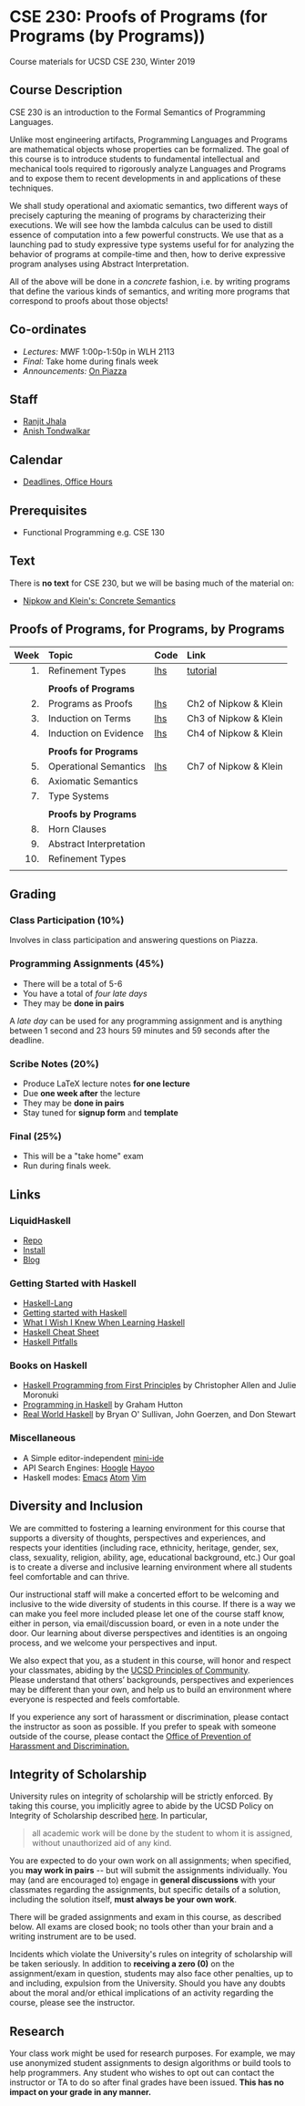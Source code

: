 # CSE 230: Proofs of Programs (for Programs (by Programs))

Course materials for UCSD CSE 230, Winter 2019

## Course Description

CSE 230 is an introduction to the Formal Semantics of Programming Languages.

Unlike most engineering artifacts, Programming Languages and Programs are
mathematical objects whose properties can be formalized. The goal of this
course is to introduce students to fundamental intellectual and mechanical
tools required to rigorously analyze Languages and Programs and to expose
them to recent developments in and applications of these techniques.

We shall study operational and axiomatic semantics, two different ways of
precisely capturing the meaning of programs by characterizing their executions.
We will see how the lambda calculus can be used to distill essence of
computation into a few powerful constructs. We use that as a launching pad to
study expressive type systems useful for for analyzing the behavior of programs
at compile-time and then, how to derive expressive program analyses using
Abstract Interpretation.

All of the above will be done in a *concrete* fashion, i.e. by writing programs
that define the various kinds of semantics, and writing  more programs that
correspond to proofs about those objects!

## Co-ordinates

- *Lectures:*          MWF 1:00p-1:50p in WLH 2113
- *Final:*             Take home during finals week
- *Announcements:*     [On Piazza](https://piazza.com/class/jqk23zupq7a62c)

## Staff

- [Ranjit Jhala](http://ranjitjhala.github.io)
- [Anish Tondwalkar](http://ani.sh/)

## Calendar

- [Deadlines, Office Hours](https://calendar.google.com/calendar?cid=ZW5nLnVjc2QuZWR1X292YWFsOWY4NWE0bTNqYXU2NWlmajNlOW4wQGdyb3VwLmNhbGVuZGFyLmdvb2dsZS5jb20)

## Prerequisites

- Functional Programming e.g. CSE 130

## Text

There is **no text** for CSE 230, but we will be basing much of the material on:

- [Nipkow and Klein's: Concrete Semantics](http://concrete-semantics.org/)

## Proofs of Programs, for Programs, by Programs

| Week | Topic                   | Code             | Link                                     |
|-----:|:------------------------|:-----------------|:-----------------------------------------|
| 1.   | Refinement Types        | [lhs](src/Week1) | [tutorial](https://liquid.kosmikus.org/) |
|      |                         |                  |                                          |
|      | **Proofs of Programs**  |                  |                                          |
| 2.   | Programs  as Proofs     | [lhs](src/Week2) | Ch2 of Nipkow & Klein                    |
| 3.   | Induction on Terms      | [lhs](src/Week3) | Ch3 of Nipkow & Klein		       |
| 4.   | Induction on Evidence   | [lhs](src/Week4) | Ch4 of Nipkow & Klein                    |
|      |                         |                  |                                          |
|      | **Proofs for Programs** |                  |                                          |
| 5.   | Operational Semantics   | [lhs](src/Week5) | Ch7 of Nipkow & Klein                    |
| 6.   | Axiomatic Semantics     |                  |                                          |
| 7.   | Type Systems            |                  |                                          |
|      |                         |                  |                                          |
|      | **Proofs by Programs**  |                  |                                          |
| 8.   | Horn Clauses            |                  |                                          |
| 9.   | Abstract Interpretation |                  |                                          |
| 10.  | Refinement Types        |                  |                                          |
|      |                         |                  |                                          |

## Grading

### Class Participation (10%)

Involves in class participation and answering questions on Piazza.

### Programming Assignments (45%)

- There will be a total of 5-6
- You have a total of *four late days* 
- They may be **done in pairs**

A *late day* can be used for any programming assignment and is
anything between 1 second and 23 hours 59 minutes and 59 seconds 
after the deadline.

### Scribe Notes (20%)

- Produce LaTeX lecture notes **for one lecture**
- Due **one week after** the lecture
- They may be **done in pairs**
- Stay tuned for **signup form** and **template** 

### Final (25%)

- This will be a "take home" exam
- Run during finals week.

## Links

### LiquidHaskell

- [Repo](https://github.com/ucsd-progsys/liquidhaskell)
- [Install](https://github.com/ucsd-progsys/liquidhaskell/blob/develop/INSTALL.md)
- [Blog](https://ucsd-progsys.github.io/liquidhaskell-blog/)

### Getting Started with Haskell

- [Haskell-Lang](http://haskell-lang.org)
- [Getting started with Haskell](https://haskell-lang.org/get-started)
- [What I Wish I Knew When Learning Haskell](http://dev.stephendiehl.com/hask/)
- [Haskell Cheat Sheet](http://cheatsheet.codeslower.com/CheatSheet.pdf)
- [Haskell Pitfalls](http://users.jyu.fi/~sapekiis/haskell-pitfalls/)

### Books on Haskell

- [Haskell Programming from First Principles](http://haskellbook.com) by Christopher Allen and Julie Moronuki
- [Programming in Haskell](http://www.cs.nott.ac.uk/~gmh/book.html) by Graham Hutton
- [Real World Haskell](http://www.realworldhaskell.org) by Bryan O' Sullivan, John Goerzen, and Don Stewart

### Miscellaneous

- A Simple editor-independent [mini-ide](https://github.com/ndmitchell/ghcid#readme)
- API Search Engines:
  [Hoogle](http://haskell.org/hoogle)
  [Hayoo](http://holumbus.fh-wedel.de/hayoo/hayoo.html)
- Haskell modes:
  [Emacs](https://commercialhaskell.github.io/intero/)
  [Atom](https://atom.io/packages/ide-haskell)
  [Vim](http://projects.haskell.org/haskellmode-vim/)


## Diversity and Inclusion

We are committed to fostering a learning environment for
this course that supports a diversity of thoughts, perspectives
and experiences, and respects your identities (including race,
ethnicity, heritage, gender, sex, class, sexuality, religion,
ability, age, educational background, etc.) Our goal is to
create a diverse and inclusive learning environment where
all students feel comfortable and can thrive.

Our instructional staff will make a concerted effort to 
be welcoming and inclusive to the wide diversity of students 
in this course.  If there is a way we can make you feel more 
included please let one of the course staff know, either in 
person, via email/discussion board, or even in a note under 
the door.  Our learning about diverse perspectives and 
identities is an ongoing process, and we welcome your 
perspectives and input.  

We also expect that you, as a student in this course, will 
honor and respect your classmates, abiding by the [UCSD Principles of Community](https://ucsd.edu/about/principles.html).  
Please understand that others’ backgrounds, perspectives 
and experiences may be different than your own, and help 
us to build an environment where everyone is respected 
and feels comfortable.

If you experience any sort of harassment or discrimination, 
please contact the instructor as soon as possible.   If you 
prefer to speak with someone outside of the course, please 
contact the [Office of Prevention of Harassment and Discrimination.](https://ophd.ucsd.edu/) 

## Integrity of Scholarship

University rules on integrity of scholarship will be strictly enforced. By
taking this course, you implicitly agree to abide by the UCSD Policy on
Integrity of Scholarship described [here](http://www-senate.ucsd.edu/manual/Appendices/app2.htm).
In particular,

> all academic work will be done by the student to whom it is assigned,
> without unauthorized aid of any kind.

You are expected to do your own work on all assignments; when
specified, you **may work in pairs** -- but will submit the
assignments individually. You may (and are encouraged to)
engage in **general discussions** with your classmates
regarding the assignments, but specific details of a
solution, including the solution itself,
**must always be your own work**.

There will be graded assignments and exam in this course,
as described below. All exams are closed book; no tools
other than your brain and a writing instrument are to be used.

Incidents which violate the University's rules on integrity of scholarship
will be taken seriously.  In addition to **receiving a zero (0)** on the
assignment/exam in question, students may also face other penalties,
up to and including, expulsion from the University.  Should you have
any doubts about the moral and/or ethical implications of an activity
regarding the course, please see the instructor.

## Research

Your class work might be used for research purposes. For example, we may
use anonymized student assignments to design algorithms or build tools to
help programmers. Any student who wishes to opt out can contact the
instructor or TA to do so after final grades have been issued.
**This has no impact on your grade in any manner.**
